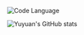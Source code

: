 ![Code Language](https://github-readme-stats.vercel.app/api/top-langs/?username=taro0520&layout=compact)

![Yuyuan's GitHub stats](https://github-readme-stats.vercel.app/api?username=taro0520&show_icons=true&theme=radical)
